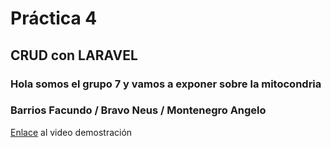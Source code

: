 # Práctica 4
## CRUD con LARAVEL
### Hola somos el grupo 7 y vamos a exponer sobre la mitocondria
### Barrios Facundo / Bravo Neus / Montenegro Angelo 
[Enlace]() al video demostración 

